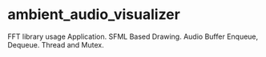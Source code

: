 # ambient_audio_visualizer
FFT library usage Application.
SFML Based Drawing.
Audio Buffer Enqueue, Dequeue.
Thread and Mutex.

